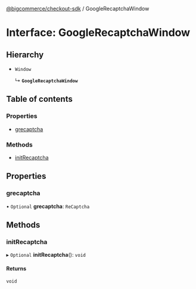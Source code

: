 [@bigcommerce/checkout-sdk](../README.md) / GoogleRecaptchaWindow

# Interface: GoogleRecaptchaWindow

## Hierarchy

- `Window`

  ↳ **`GoogleRecaptchaWindow`**

## Table of contents

### Properties

- [grecaptcha](GoogleRecaptchaWindow.md#grecaptcha)

### Methods

- [initRecaptcha](GoogleRecaptchaWindow.md#initrecaptcha)

## Properties

### grecaptcha

• `Optional` **grecaptcha**: `ReCaptcha`

## Methods

### initRecaptcha

▸ `Optional` **initRecaptcha**(): `void`

#### Returns

`void`

